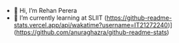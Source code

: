 - 👋 Hi, I’m Rehan Perera
- 🌱 I’m currently learning at SLIIT
(https://github-readme-stats.vercel.app/api/wakatime?username=IT21272240)](https://github.com/anuraghazra/github-readme-stats)
<!---
IT21272240/IT21272240 is a ✨ special ✨ repository because its `README.md` (this file) appears on your GitHub profile.
You can click the Preview link to take a look at your changes.
--->
